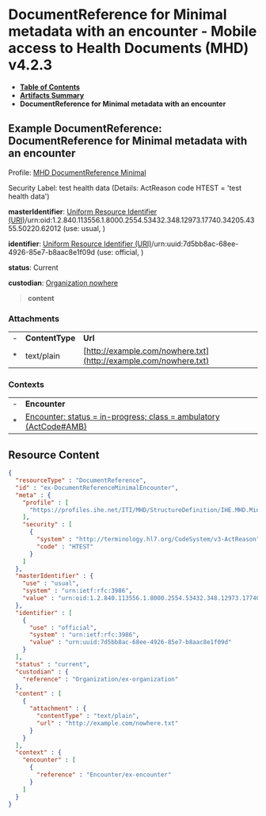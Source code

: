 # DocumentReference for Minimal metadata with an encounter - Mobile access to Health Documents (MHD) v4.2.3

* [**Table of Contents**](toc.md)
* [**Artifacts Summary**](artifacts.md)
* **DocumentReference for Minimal metadata with an encounter**

## Example DocumentReference: DocumentReference for Minimal metadata with an encounter

Profile: [MHD DocumentReference Minimal](StructureDefinition-IHE.MHD.Minimal.DocumentReference.md)

Security Label: test health data (Details: ActReason code HTEST = 'test health data')

**masterIdentifier**: [Uniform Resource Identifier (URI)](http://terminology.hl7.org/6.3.0/NamingSystem-uri.html)/urn:oid:1.2.840.113556.1.8000.2554.53432.348.12973.17740.34205.4355.50220.62012 (use: usual, )

**identifier**: [Uniform Resource Identifier (URI)](http://terminology.hl7.org/6.3.0/NamingSystem-uri.html)/urn:uuid:7d5bb8ac-68ee-4926-85e7-b8aac8e1f09d (use: official, )

**status**: Current

**custodian**: [Organization nowhere](Organization-ex-organization.md)

> **content**

### Attachments

| | | |
| :--- | :--- | :--- |
| - | **ContentType** | **Url** |
| * | text/plain | [http://example.com/nowhere.txt](http://example.com/nowhere.txt) |


### Contexts

| | |
| :--- | :--- |
| - | **Encounter** |
| * | [Encounter: status = in-progress; class = ambulatory (ActCode#AMB)](Encounter-ex-encounter.md) |



## Resource Content

```json
{
  "resourceType" : "DocumentReference",
  "id" : "ex-DocumentReferenceMinimalEncounter",
  "meta" : {
    "profile" : [
      "https://profiles.ihe.net/ITI/MHD/StructureDefinition/IHE.MHD.Minimal.DocumentReference"
    ],
    "security" : [
      {
        "system" : "http://terminology.hl7.org/CodeSystem/v3-ActReason",
        "code" : "HTEST"
      }
    ]
  },
  "masterIdentifier" : {
    "use" : "usual",
    "system" : "urn:ietf:rfc:3986",
    "value" : "urn:oid:1.2.840.113556.1.8000.2554.53432.348.12973.17740.34205.4355.50220.62012"
  },
  "identifier" : [
    {
      "use" : "official",
      "system" : "urn:ietf:rfc:3986",
      "value" : "urn:uuid:7d5bb8ac-68ee-4926-85e7-b8aac8e1f09d"
    }
  ],
  "status" : "current",
  "custodian" : {
    "reference" : "Organization/ex-organization"
  },
  "content" : [
    {
      "attachment" : {
        "contentType" : "text/plain",
        "url" : "http://example.com/nowhere.txt"
      }
    }
  ],
  "context" : {
    "encounter" : [
      {
        "reference" : "Encounter/ex-encounter"
      }
    ]
  }
}

```
